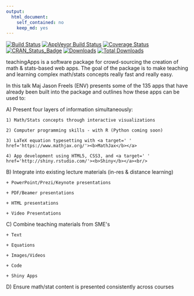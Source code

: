 ```yaml
---
output: 
  html_document:
    self_contained: no
    keep_md: yes
---
```


[![Build Status](https://api.travis-ci.org/Auburngrads/teachingApps.svg?branch=master)](https://travis-ci.org/Auburngrads/teachingApps)
[![AppVeyor Build Status](https://ci.appveyor.com/api/projects/status/github/Auburngrads/teachingApps?branch=master&svg=true)](https://ci.appveyor.com/project/Auburngrads/teachingApps)
[![Coverage Status](https://codecov.io/github/Auburngrads/teachingApps/coverage.svg?branch=master)](https://codecov.io/github/Auburngrads/teachingApps?branch=master)
[![CRAN_Status_Badge](https://r-pkg.org/badges/version/teachingApps)](https://cran.r-project.org/package=teachingApps)
[![Downloads](https://cranlogs.r-pkg.org/badges/teachingApps)](https://cranlogs.r-pkg.org/badges/teachingApps)
[![Total Downloads](https://cranlogs.r-pkg.org/badges/grand-total/teachingApps)](https://cranlogs.r-pkg.org/badges/grand-total/teachingApps)


teachingApps is a software package for crowd-sourcing the creation of math & stats-based web apps. The goal of the package is to make teaching and learning complex math/stats concepts really fast and really easy.

In this talk Maj Jason Freels (ENV) presents some of the 135 apps that have already been built into the package and outlines how these apps can be used to:
 
A) Present four layers of information simultaneously:

    1) Math/Stats concepts through interactive visualizations

    2) Computer programming skills - with R (Python coming soon)

    3) LaTeX equation typesetting with <a target=' ' href='https://www.mathjax.org/'><b>MathJax</b></a>

    4) App development using HTML5, CSS3, and <a target=' ' href='http://shiny.rstudio.com/'><b>Shiny</b></a><br/>

B) Integrate into existing lecture materials (in-res & distance learning)

    + PowerPoint/Prezi/Keynote presentations

    + PDF/Beamer presentations

    + HTML presentations

    + Video Presentations

C) Combine teaching materials from SME's

    + Text

    + Equations

    + Images/Videos

    + Code

    + Shiny Apps

D) Ensure math/stat content is presented consistently across courses 
